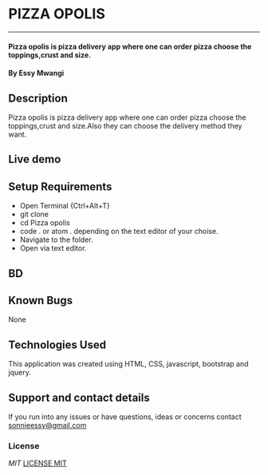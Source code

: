 # PIZZA OPOLIS
---
#### Pizza opolis is pizza delivery app where one can order pizza choose the toppings,crust and size.
#### By **Essy Mwangi**
## Description
Pizza opolis is pizza delivery app where one can order pizza choose the toppings,crust and size.Also they can choose the delivery method they want.
## Live demo
## Setup Requirements
* Open Terminal {Ctrl+Alt+T}
* git clone
* cd Pizza opolis
* code . or atom . depending on the text editor of your choise.
* Navigate to the folder.
* Open via text editor.
## BD
## Known Bugs
None
## Technologies Used
This application was created using HTML, CSS, javascript, bootstrap and jquery.
## Support and contact details
If you run into any issues or have questions, ideas or concerns contact <sonnieessy@gmail.com>
### License
*MIT*
[LICENSE MIT](./LICENSE)
